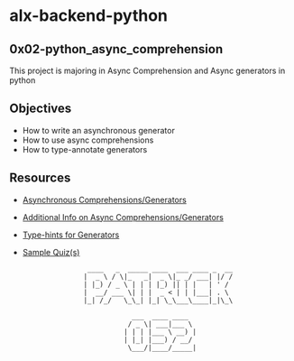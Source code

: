 # alx-backend-python

## 0x02-python_async_comprehension
This project is majoring in Async Comprehension and Async generators in python

## Objectives
- How to write an asynchronous generator
- How to use async comprehensions
- How to type-annotate generators

## Resources
- [Asynchronous Comprehensions/Generators](https://www.python.org/dev/peps/pep-0530/)
- [Additional Info on Async Comprehensions/Generators](https://www.blog.pythonlibrary.org/2017/02/14/whats-new-in-python-asynchronous-comprehensions-generators/)
- [Type-hints for Generators](https://docs.python.org/3.6/library/typing.html#typing.Generator)

- [Sample Quiz(s)](https://docs.google.com/document/d/17tv9jxnizU5C2UIzgaD-aeuru1URSqP67yZP6MV-DDs/edit?usp=sharing)


                      ____   _  _____ ____  ___ ____ _  __
                     |  _ \ / \|_   _|  _ \|_ _/ ___| |/ /
                     | |_) / _ \ | | | |_) || | |   | ' / 
                     |  __/ ___ \| | |  _ < | | |___| . \ 
                     |_| /_/   \_\_| |_| \_\___\____|_|\_\
                                                          
                                 ___  ____ ____  
                                / _ \| ___|___ \ 
                               | | | |___ \ __) |
                               | |_| |___) / __/ 
                                \___/|____/_____|
                                                 

